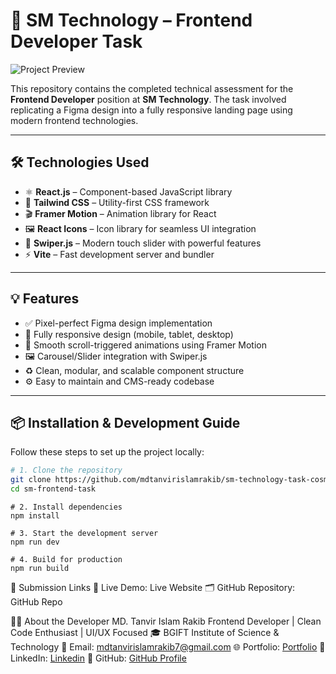 # 🚀 SM Technology – Frontend Developer Task

![Project Preview](./preview.PNG)

This repository contains the completed technical assessment for the **Frontend Developer** position at **SM Technology**. The task involved replicating a Figma design into a fully responsive landing page using modern frontend technologies.

---

## 🛠️ Technologies Used

- ⚛️ **React.js** – Component-based JavaScript library
- 🎨 **Tailwind CSS** – Utility-first CSS framework
- 🎬 **Framer Motion** – Animation library for React
- 🖼️ **React Icons** – Icon library for seamless UI integration
- 🧭 **Swiper.js** – Modern touch slider with powerful features
- ⚡ **Vite** – Fast development server and bundler

---

## 💡 Features

- ✅ Pixel-perfect Figma design implementation
- 📱 Fully responsive design (mobile, tablet, desktop)
- 🔄 Smooth scroll-triggered animations using Framer Motion
- 🖼️ Carousel/Slider integration with Swiper.js
- ♻️ Clean, modular, and scalable component structure
- ⚙️ Easy to maintain and CMS-ready codebase

---

## 📦 Installation & Development Guide

Follow these steps to set up the project locally:

```bash
# 1. Clone the repository
git clone https://github.com/mdtanvirislamrakib/sm-technology-task-cosmetic-web
cd sm-frontend-task
```
```
# 2. Install dependencies
npm install
```

```
# 3. Start the development server
npm run dev

```
```
# 4. Build for production
npm run build

```

🔗 Submission Links
🔴 Live Demo: Live Website
🗂️ GitHub Repository: GitHub Repo

👨‍💻 About the Developer
MD. Tanvir Islam Rakib
Frontend Developer | Clean Code Enthusiast | UI/UX Focused
🎓 BGIFT Institute of Science & Technology
📧 Email: mdtanvirislamrakib7@gmail.com
🌐 Portfolio: [Portfolio](https://md-tanvir-islam-rakib.netlify.app/)
🔗 LinkedIn: [Linkedin](https://www.linkedin.com/in/tanvir-islam-rakib/)
🐙 GitHub: [GitHub Profile](https://github.com/mdtanvirislamrakib)